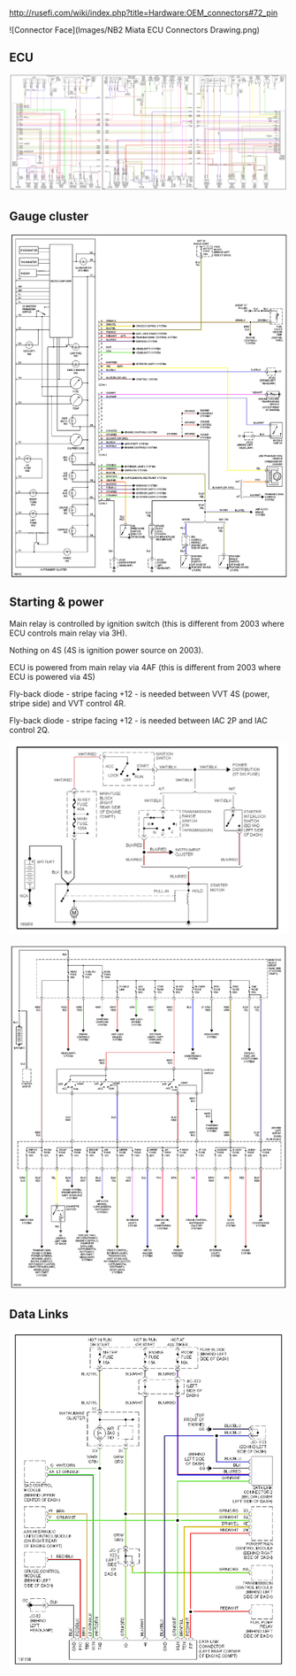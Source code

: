 http://rusefi.com/wiki/index.php?title=Hardware:OEM_connectors#72_pin

![Connector Face](Images/NB2 Miata ECU Connectors Drawing.png)

## ECU

![Wiring Diagram](Images/Mazda_miata_2002.png)

## Gauge cluster

![Wiring Diagram](Images/Mazda_miata_2002_instrument.png)

## Starting & power

Main relay is controlled by ignition switch (this is different from 2003 where ECU controls main relay via 3H).

Nothing on 4S (4S is ignition power source on 2003).

ECU is powered from main relay via 4AF (this is different from 2003 where ECU is powered via 4S)


Fly-back diode - stripe facing +12 - is needed between VVT 4S (power, stripe side) and VVT control 4R.

Fly-back diode - stripe facing +12 - is needed between IAC 2P and IAC control 2Q.



![Wiring Diagram](Images/Mazda_miata_2002_starting.png)

![Wiring Diagram](Images/Mazda_miata_2002_power.png)

## Data Links

![Wiring Diagram](Images/Mazda_miata_2002_data_links.png)
